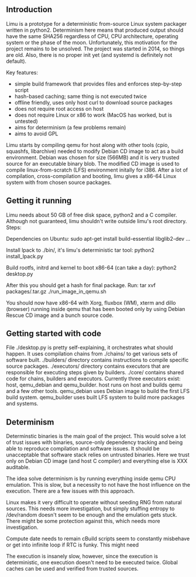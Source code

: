Introduction
------------

Limu is a prototype for a deterministic from-source Linux system packager
written in python2. Determinism here means that produced output should have the
same SHA256 regardless of CPU, CPU architecture, operating system or the
phase of the moon. Unfortunately, this motivation for the project remains to be
unsolved. The project was started in 2014, so things are old. Also, there
is no proper init yet (and systemd is definitely not default).

Key features:
 * simple build framework that provides files and enforces step-by-step script 
 * hash-based caching; same thing is not executed twice
 * offline friendly, uses only host curl to download source packages
 * does not require root access on host
 * does not require Linux or x86 to work (MacOS has worked, but is untested)
 * aims for determinism (a few problems remain)
 * aims to avoid GPL

Limu starts by compiling qemu for host along with other tools (cpio, squashfs,
libarchive) needed to modify Debian CD image to act as a build environment.
Debian was chosen for size (566MB) and it is very trusted source for an
executable binary blob. The modified CD image is used to compile
linux-from-scratch (LFS) environment initally for i386. After a lot of
compilation, cross-compilation and booting, limu gives a x86-64 Linux system
with from chosen source packages.

Getting it running
------------------

Limu needs about 50 GB of free disk space, python2 and a C compiler. Although
not guaranteed, limu shouldn't write outside limu's root directory. Steps:

Dependencies on Ubuntu:
  sudo apt-get install build-essential libglib2-dev ...

Install lpack to ./bin/, it's limu's deterministic tar tool:
  python2 install\_lpack.py

Build rootfs, initrd and kernel to boot x86-64 (can take a day):
  python2 desktop.py

After this you should get a hash for final package. Run:
  tar xvf packages/<sha256>.tar.gz
  ./run\_image\_in\_qemu.sh

You should now have x86-64 with Xorg, fluxbox (WM), xterm and dillo (browser)
running inside qemu that has been booted only by using Debian Rescue CD image
and a bunch source code.

Getting started with code
-------------------------

File ./desktop.py is pretty self-explaining, it orchestrates what should
happen. It uses compilation chains from ./chains/ to get various sets of
software built. ./builders/ directory contains instructions to compile specific
source packages. ./executors/ directory contains executors that are responsible
for executing steps given by builders. ./core/ contains shared code for chains,
builders and executors. Currently three executors exist: host, qemu\_debian and
qemu\_builder. host runs on host and builds qemu and a few other tools.
qemu\_debian uses Debian image to build the first LFS build system.
qemu\_builder uses built LFS system to build more packages and systems.

Determinism
-----------

Determinstic binaries is the main goal of the project. This would solve a lot
of trust issues with binaries, source-only dependency tracking and being
able to reproduce compilation and software issues. It should be
unacceptable that software stack relies on untrusted binaries. Here we
trust only on Debian CD image (and host C compiler) and everything else is XXX auditable.

The idea solve determinism is by running everything inside qemu CPU emulation.
This is slow, but a necessity to not have the host influence on the
execution. There are a few issues with this approach.

Linux makes it very difficult to operate without seeding RNG from natural
sources. This needs more investigation, but simply stuffing entropy to
/dev/random doesn't seem to be enough and the emulation gets stuck. There might
be some protection against this, which needs more investigation.

Compute date needs to remain cBuild scripts seem to constantly misbehave or get into infinite loop if RTC is
funky. This might need 

The execution is insanely slow, however, since the execution is deterministic,
one execution doesn't need to be executed twice. Global caches can be used and
verified from trusted sources.
